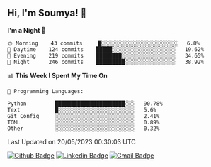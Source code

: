 ## Hi, I'm Soumya! 👋

<!--START_SECTION:waka-->
**I'm a Night 🦉** 

```text
🌞 Morning    43 commits     █░░░░░░░░░░░░░░░░░░░░░░░░   6.8% 
🌆 Daytime    124 commits    █████░░░░░░░░░░░░░░░░░░░░   19.62% 
🌃 Evening    219 commits    ████████░░░░░░░░░░░░░░░░░   34.65% 
🌙 Night      246 commits    █████████░░░░░░░░░░░░░░░░   38.92%

```


📊 **This Week I Spent My Time On** 

```text
💬 Programming Languages: 

Python         ██████████████████████░░░   90.78% 
Text           █░░░░░░░░░░░░░░░░░░░░░░░░   5.6% 
Git Config     ░░░░░░░░░░░░░░░░░░░░░░░░░   2.41% 
TOML           ░░░░░░░░░░░░░░░░░░░░░░░░░   0.89% 
Other          ░░░░░░░░░░░░░░░░░░░░░░░░░   0.32%
```


 Last Updated on 20/05/2023 00:30:03 UTC
<!--END_SECTION:waka-->

[![Github Badge](https://img.shields.io/badge/-rubyruins-grey?style=for-the-badge&logo=github&logoColor=white&link=https://github.com/rubyruins/)](https://www.github.com/rubyruins/) 
[![Linkedin Badge](https://img.shields.io/badge/-Soumya%20Parekh-0072b1?style=for-the-badge&logo=Linkedin&logoColor=white&link=https://www.linkedin.com/in/Soumya-Parekh/)](https://www.linkedin.com/in/Soumya-Parekh/) 
[![Gmail Badge](https://img.shields.io/badge/-soumyaparekh.me@gmail.com-c14438?style=for-the-badge&logo=Gmail&logoColor=white&link=mailto:soumyaparekh.me@gmail.com)](mailto:soumyaparekh.me@gmail.com) 
